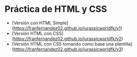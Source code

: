 # Práctica de HTML y CSS

* [Versión con HTML Simple] (https://franfernandez02.github.io/jurassicworldfk/v1)
* [Versión HTML con CSS] (https://franfernandez02.github.io/jurassicworldfk/v2)
* [Versión HTML con CSS tomando como base una plantilla] (https://franfernandez02.github.io/jurassicworldfk/v3)
